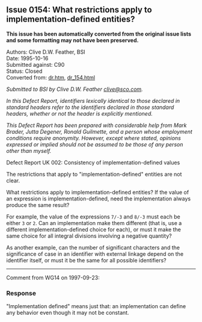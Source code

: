 ## Issue 0154: What restrictions apply to implementation-defined entities?

**This issue has been automatically converted from the original issue lists and some formatting may not have been preserved.**

Authors: Clive D.W. Feather, BSI  
Date: 1995-10-16  
Submitted against: C90  
Status: Closed  
Converted from: [dr.htm](https://www.open-std.org/jtc1/sc22/wg14/www/docs/dr.htm), [dr_154.html](https://www.open-std.org/jtc1/sc22/wg14/www/docs/dr_154.html)

*Submitted to BSI by Clive D.W. Feather clive@sco.com.*

*In this Defect Report, identifiers lexically identical to those declared in
standard headers refer to the identifiers declared in those standard headers,
whether or not the header is explicitly mentioned.*

*This Defect Report has been prepared with considerable help from Mark Brader,
Jutta Degener, Ronald Guilmette, and a person whose employment conditions
require anonymity. However, except where stated, opinions expressed or implied
should not be assumed to be those of any person other than myself.*

Defect Report UK 002: Consistency of implementation-defined values

The restrictions that apply to "implementation-defined" entities are not clear.

What restrictions apply to implementation-defined entities? If the value of an
expression is implementation-defined, need the implementation always produce the
same result?

For example, the value of the expressions `7/-3` and `8/-3` must each be either
`3` or `2`. Can an implementation make them different (that is, use a different
implementation-defined choice for each), or must it make the same choice for all
integral divisions involving a negative quantity?

As another example, can the number of significant characters and the
significance of case in an identifier with external linkage depend on the
identifier itself, or must it be the same for all possible identifiers?

---

Comment from WG14 on 1997-09-23:

### Response

"Implementation defined" means just that: an implementation can define any
behavior even though it may not be constant.
